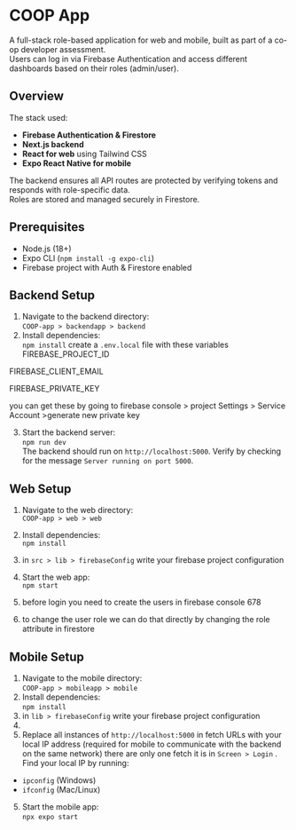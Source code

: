 # COOP App

A full-stack role-based application for web and mobile, built as part of a co-op developer assessment.  
Users can log in via Firebase Authentication and access different dashboards based on their roles (admin/user).

## Overview

The stack used:

- **Firebase Authentication & Firestore**
- **Next.js backend**
- **React for web** using Tailwind CSS
- **Expo React Native for mobile**

The backend ensures all API routes are protected by verifying tokens and responds with role-specific data.  
Roles are stored and managed securely in Firestore.

## Prerequisites

- Node.js (18+)
- Expo CLI (`npm install -g expo-cli`)
- Firebase project with Auth & Firestore enabled

## Backend Setup

1. Navigate to the backend directory:  
   `COOP-app > backendapp > backend`
2. Install dependencies:  
   `npm install`
   create a `.env.local` file with these variables
   FIREBASE_PROJECT_ID

FIREBASE_CLIENT_EMAIL

FIREBASE_PRIVATE_KEY

you can get these by going to firebase console > project Settings > Service Account >generate new private key

3. Start the backend server:  
   `npm run dev`  
   The backend should run on `http://localhost:5000`. Verify by checking for the message `Server running on port 5000`.

## Web Setup

1. Navigate to the web directory:  
   `COOP-app > web > web`
2. Install dependencies:  
   `npm install`
3. in `src > lib > firebaseConfig` write your firebase project configuration

4. Start the web app:  
   `npm start`
5. before login you need to create the users in firebase console 678
6. to change the user role we can do that directly by changing the role attribute in firestore

## Mobile Setup

1. Navigate to the mobile directory:  
   `COOP-app > mobileapp > mobile`
2. Install dependencies:  
   `npm install`
3. in `lib > firebaseConfig` write your firebase project configuration
4.
5. Replace all instances of `http://localhost:5000` in fetch URLs with your local IP address (required for mobile to communicate with the backend on the same network) there are only one fetch it is in `Screen > Login` .  
   Find your local IP by running:

- `ipconfig` (Windows)
- `ifconfig` (Mac/Linux)

5. Start the mobile app:  
   `npx expo start`
